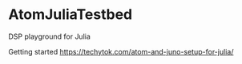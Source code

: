 # AtomJuliaTestbed

DSP playground for Julia

Getting started
https://techytok.com/atom-and-juno-setup-for-julia/
